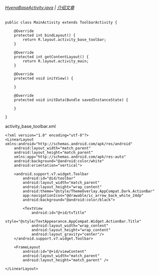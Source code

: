 ###### [HyenaBaseActivity.java][file] | [介绍文章][blog]

```
public class MainActivity extends ToolbarActivity {

    @Override
    protected int bindLayout() {
        return R.layout.activity_base_toolbar;
    }

    @Override
    protected int getContentLayout() {
        return R.layout.activity_main;
    }

    @Override
    protected void initView() {

    }

    @Override
    protected void initData(Bundle savedInstanceState) {

    }

}
```
activity_base_toolbar.xml
```
<?xml version="1.0" encoding="utf-8"?>
<LinearLayout xmlns:android="http://schemas.android.com/apk/res/android"
    android:layout_width="match_parent"
    android:layout_height="match_parent"
    xmlns:app="http://schemas.android.com/apk/res-auto"
    android:background="@android:color/white"
    android:orientation="vertical">

    <android.support.v7.widget.Toolbar
        android:id="@id/toolbar"
        android:layout_width="match_parent"
        android:layout_height="wrap_content"
        android:theme="@style/ThemeOverlay.AppCompat.Dark.ActionBar"
        app:navigationIcon="@drawable/ic_arrow_back_white_24dp"
        android:background="@android:color/black">

        <TextView
            android:id="@+id/tvTitle"
            style="@style/TextAppearance.AppCompat.Widget.ActionBar.Title"
            android:layout_width="wrap_content"
            android:layout_height="wrap_content"
            android:layout_gravity="center"/>
    </android.support.v7.widget.Toolbar>

    <FrameLayout
        android:id="@+id/viewContent"
        android:layout_width="match_parent"
        android:layout_height="match_parent" />

</LinearLayout>
```

[file]: https://github.com/KnifeStone/Hyena/blob/master/hyenalibrary/src/main/java/com/knifestone/hyena/base/HyenaBaseActivity.java
[blog]:http://www.jianshu.com/u/6e6858f18e58

